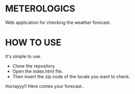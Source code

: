# METEROLOGICS
Web application for checking the weather forecast.


# HOW TO USE 
It's simple to use.

* Clone the repository
* Open the index.html file.
* Then insert the zip code of the locale you want to check.

Hurrayyy!! Here comes your forecast..
